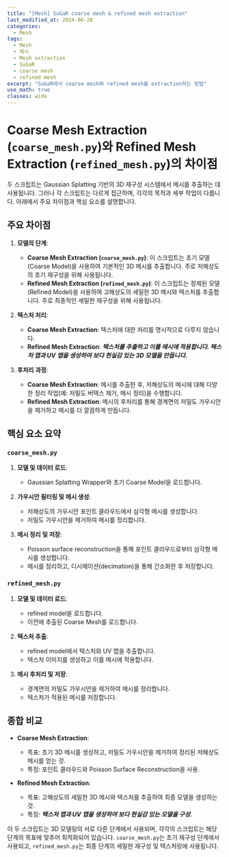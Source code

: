 ```yaml
---
title: "[Mesh] SuGaR coarse mesh & refined mesh extraction"
last_modified_at: 2024-06-20
categories:
  - Mesh
tags:
  - Mesh
  - 메시
  - Mesh extraction
  - SuGaR
  - coarse mesh
  - refined mesh
excerpt: "SuGaR에서 coarse mesh와 refined mesh를 extraction하는 방법"
use_math: true
classes: wide
---
```


# Coarse Mesh Extraction (`coarse_mesh.py`)와 Refined Mesh Extraction (`refined_mesh.py`)의 차이점

두 스크립트는 Gaussian Splatting 기반의 3D 재구성 시스템에서 메시를 추출하는 데 사용됩니다. 그러나 각 스크립트는 다르게 접근하며, 각각의 목적과 세부 작업이 다릅니다. 아래에서 주요 차이점과 핵심 요소를 설명합니다.

## 주요 차이점

1. **모델의 단계**:
   - **Coarse Mesh Extraction (`coarse_mesh.py`)**: 이 스크립트는 초기 모델(Coarse Model)을 사용하여 기본적인 3D 메시를 추출합니다. 주로 저해상도의 초기 재구성을 위해 사용됩니다.
   - **Refined Mesh Extraction (`refined_mesh.py`)**: 이 스크립트는 정제된 모델(Refined Model)을 사용하여 고해상도의 세밀한 3D 메시와 텍스처를 추출합니다. 주로 최종적인 세밀한 재구성을 위해 사용됩니다.

2. **텍스처 처리**:
   - **Coarse Mesh Extraction**: 텍스처에 대한 처리를 명시적으로 다루지 않습니다.
   - **Refined Mesh Extraction**: ***텍스처를 추출하고 이를 메시에 적용합니다. 텍스처 맵과 UV 맵을 생성하여 보다 현실감 있는 3D 모델을 만듭니다.***

3. **후처리 과정**:
   - **Coarse Mesh Extraction**: 메시를 추출한 후, 저해상도의 메시에 대해 다양한 정리 작업(예: 저밀도 버텍스 제거, 메시 정리)을 수행합니다.
   - **Refined Mesh Extraction**: 메시의 후처리를 통해 경계면의 저밀도 가우시안을 제거하고 메시를 더 깔끔하게 만듭니다.

## 핵심 요소 요약

### `coarse_mesh.py`

1. **모델 및 데이터 로드**:
   - Gaussian Splatting Wrapper와 초기 Coarse Model을 로드합니다.

2. **가우시안 필터링 및 메시 생성**:
   - 저해상도의 가우시안 포인트 클라우드에서 삼각형 메시를 생성합니다.
   - 저밀도 가우시안을 제거하여 메시를 정리합니다.

3. **메시 정리 및 저장**:
   - Poisson surface reconstruction을 통해 포인트 클라우드로부터 삼각형 메시를 생성합니다.
   - 메시를 정리하고, 디시메이션(decimation)을 통해 간소화한 후 저장합니다.

### `refined_mesh.py`

1. **모델 및 데이터 로드**:
   - refined model을 로드합니다.
   - 이전에 추출된 Coarse Mesh를 로드합니다.

2. **텍스처 추출**:
   - refined model에서 텍스처와 UV 맵을 추출합니다.
   - 텍스처 이미지를 생성하고 이를 메시에 적용합니다.

3. **메시 후처리 및 저장**:
   - 경계면의 저밀도 가우시안을 제거하여 메시를 정리합니다.
   - 텍스처가 적용된 메시를 저장합니다.

## 종합 비교

- **Coarse Mesh Extraction**:
  - 목표: 초기 3D 메시를 생성하고, 저밀도 가우시안을 제거하여 정리된 저해상도 메시를 얻는 것.
  - 특징: 포인트 클라우드와 Poisson Surface Reconstruction을 사용.

- **Refined Mesh Extraction**:
  - 목표: 고해상도의 세밀한 3D 메시와 텍스처를 추출하여 최종 모델을 생성하는 것.
  - 특징: ***텍스처 맵과 UV 맵을 생성하여 보다 현실감 있는 모델을 구성.***

이 두 스크립트는 3D 모델링의 서로 다른 단계에서 사용되며, 각각의 스크립트는 해당 단계의 목표에 맞추어 최적화되어 있습니다. `coarse_mesh.py`는 초기 재구성 단계에서 사용되고, `refined_mesh.py`는 최종 단계의 세밀한 재구성 및 텍스처링에 사용됩니다.







